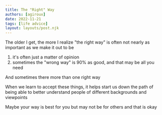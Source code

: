 ```yaml
---
title: The "Right" Way
authors: [agiroux]
date: 2022-11-21
tags: [life advice]
layout: layouts/post.njk
---
```


The older I get, the more I realize "the right way" is often not nearly as important as we make it out to be

1) it's often just a matter of opinion
2) sometimes the "wrong way" is 90% as good, and that may be all you need

And sometimes there more than one right way

When we learn to accept these things, it helps start us down the path of being able to better understand people of different backgrounds and viewpoints

Maybe your way is best for you but may not be for others and that is okay